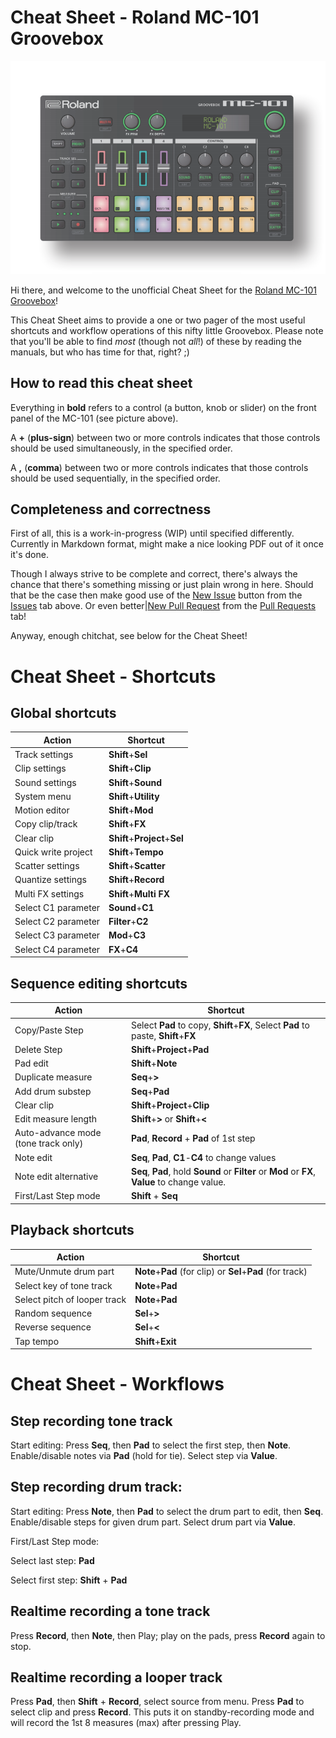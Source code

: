 # Cheat Sheet - Roland MC-101 Groovebox

![Roland MC-101 Diagram](mc-101.PNG)

Hi there, and welcome to the unofficial Cheat Sheet for the [Roland MC-101 Groovebox](https://www.roland.com/global/products/mc-101/)! 

This Cheat Sheet aims to provide a one or two pager of the most useful shortcuts and workflow operations of this nifty little Groovebox. Please note that you'll be able to find *most* (though not *all*!) of these by reading the manuals, but who has time for that, right? ;)

## How to read this cheat sheet

Everything in **bold** refers to a control (a button, knob or slider) on the front panel of the MC-101 (see picture above). 

A **+** (**plus-sign**) between two or more controls indicates that those controls should be used simultaneously, in the specified order. 

A **,** (**comma**) between two or more controls indicates that those controls should be used sequentially, in the specified order.

## Completeness and correctness
First of all, this is a work-in-progress (WIP) until specified differently. Currently in Markdown format, might make a nice looking PDF out of it once it's done.

Though I always strive to be complete and correct, there's always the chance that there's something missing or just plain wrong in here. Should that be the case then make good use of the [New Issue](https://github.com/NLxAROSA/mc101cheatsheet/issues/new/choose) button from the [Issues](https://github.com/NLxAROSA/mc101cheatsheet/issues) tab above. Or even better|[New Pull Request](https://github.com/NLxAROSA/mc101cheatsheet/compare) from the [Pull Requests](https://github.com/NLxAROSA/mc101cheatsheet/pulls) tab! 

Anyway, enough chitchat, see below for the Cheat Sheet!


# Cheat Sheet - Shortcuts

## Global shortcuts

|Action|Shortcut|
|---|---|
|Track settings|**Shift**+**Sel**|
|Clip settings|**Shift**+**Clip**|
|Sound settings|**Shift**+**Sound**|
|System menu|**Shift**+**Utility**|
|Motion editor|**Shift**+**Mod**|
|Copy clip/track|**Shift**+**FX**|
|Clear clip|**Shift**+**Project**+**Sel**|
|Quick write project|**Shift**+**Tempo**|
|Scatter settings|**Shift**+**Scatter**|
|Quantize settings|**Shift**+**Record**|
|Multi FX settings|**Shift**+**Multi FX**|
|Select C1 parameter|**Sound**+**C1**|
|Select C2 parameter|**Filter**+**C2**|
|Select C3 parameter|**Mod**+**C3**|
|Select C4 parameter|**FX**+**C4**|


## Sequence editing shortcuts

|Action|Shortcut|
|---|---|
|Copy/Paste Step|Select **Pad** to copy, **Shift**+**FX**, Select **Pad** to paste, **Shift**+**FX**|
|Delete Step|**Shift**+**Project**+**Pad**|
|Pad edit|**Shift**+**Note**|
|Duplicate measure|**Seq**+**>**|
|Add drum substep|**Seq**+**Pad**|
|Clear clip|**Shift**+**Project**+**Clip**|
|Edit measure length|**Shift**+**>** or **Shift**+**<**|
|Auto-advance mode (tone track only)|**Pad**, **Record** + **Pad** of 1st step|
|Note edit|**Seq**, **Pad**, **C1**-**C4** to change values|
|Note edit alternative|**Seq**, **Pad**, hold **Sound** or **Filter** or **Mod** or **FX**, **Value** to change value.|
|First/Last Step mode|**Shift** + **Seq**|


## Playback shortcuts

|Action|Shortcut|
|---|---|
|Mute/Unmute drum part|**Note**+**Pad** (for clip) or **Sel**+**Pad** (for track)|
|Select key of tone track|**Note**+**Pad**|
|Select pitch of looper track|**Note**+**Pad**|
|Random sequence|**Sel**+**>**|
|Reverse sequence|**Sel**+**<**|
|Tap tempo|**Shift**+**Exit**|



# Cheat Sheet - Workflows


## Step recording tone track


Start editing: Press **Seq**, then **Pad** to select the first step, then **Note**. Enable/disable notes via **Pad** (hold for tie). Select step via **Value**.


## Step recording drum track:


Start editing: Press **Note**, then **Pad** to select the drum part to edit, then **Seq**. Enable/disable steps for given drum part. Select drum part via **Value**.


First/Last Step mode:


Select last step: **Pad**

Select first step: **Shift** + **Pad**


## Realtime recording a tone track


Press **Record**, then **Note**, then Play; play on the pads, press **Record** again to stop.


## Realtime recording a looper track


Press **Pad**, then **Shift** + **Record**, select source from menu. Press **Pad** to select clip and press **Record**. This puts it on standby-recording mode and will record the 1st 8 measures (max) after pressing Play.


